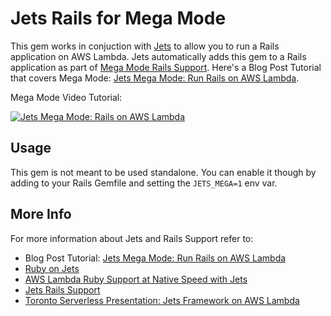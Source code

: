 # Jets Rails for Mega Mode

This gem works in conjuction with [Jets](http://rubyonjets.com/) to allow you to run a Rails application on AWS Lambda. Jets automatically adds this gem to a Rails application as part of [Mega Mode Rails Support](http://rubyonjets.com/docs/rails-support/).  Here's a Blog Post Tutorial that covers Mega Mode: [Jets Mega Mode: Run Rails on AWS Lambda](https://blog.boltops.com/2018/11/03/jets-mega-mode-run-rails-on-aws-lambda).

Mega Mode Video Tutorial:

[![Jets Mega Mode: Rails on AWS Lambda](https://img.youtube.com/vi/gDLH9ui9ITk/0.jpg)](https://www.youtube.com/watch?v=gDLH9ui9ITk)

## Usage

This gem is not meant to be used standalone. You can enable it though by adding to your Rails Gemfile and setting the `JETS_MEGA=1` env var.

## More Info

For more information about Jets and Rails Support refer to:

* Blog Post Tutorial: [Jets Mega Mode: Run Rails on AWS Lambda](https://blog.boltops.com/2018/11/03/jets-mega-mode-run-rails-on-aws-lambda)
* [Ruby on Jets](http://rubyonjets.com)
* [AWS Lambda Ruby Support at Native Speed with Jets](https://blog.boltops.com/2018/09/02/aws-lambda-ruby-support-at-native-speed-with-jets)
* [Jets Rails Support](http://rubyonjets.com/docs/rails-support/)
* [Toronto Serverless Presentation: Jets Framework on AWS Lambda](https://blog.boltops.com/2018/09/25/toronto-serverless-presentation-jets-framework-on-aws-lambda)

